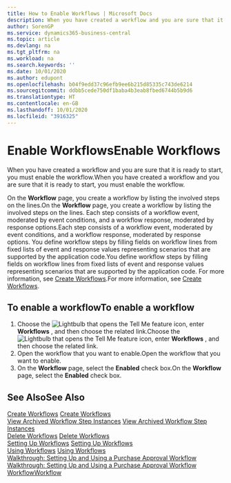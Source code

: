 ```yaml
---
title: How to Enable Workflows | Microsoft Docs
description: When you have created a workflow and you are sure that it is ready to start, you must enable the workflow.
author: SorenGP
ms.service: dynamics365-business-central
ms.topic: article
ms.devlang: na
ms.tgt_pltfrm: na
ms.workload: na
ms.search.keywords: ''
ms.date: 10/01/2020
ms.author: edupont
ms.openlocfilehash: b04f9edd37c96efb9ee6b215d85335c743de6214
ms.sourcegitcommit: ddbb5cede750df1baba4b3eab8fbed6744b5b9d6
ms.translationtype: HT
ms.contentlocale: en-GB
ms.lasthandoff: 10/01/2020
ms.locfileid: "3916325"
---
```

# <a name="enable-workflows"></a><span data-ttu-id="d3eb5-103">Enable Workflows</span><span class="sxs-lookup"><span data-stu-id="d3eb5-103">Enable Workflows</span></span>
<span data-ttu-id="d3eb5-104">When you have created a workflow and you are sure that it is ready to start, you must enable the workflow.</span><span class="sxs-lookup"><span data-stu-id="d3eb5-104">When you have created a workflow and you are sure that it is ready to start, you must enable the workflow.</span></span>  

 <span data-ttu-id="d3eb5-105">On the **Workflow** page, you create a workflow by listing the involved steps on the lines.</span><span class="sxs-lookup"><span data-stu-id="d3eb5-105">On the **Workflow** page, you create a workflow by listing the involved steps on the lines.</span></span> <span data-ttu-id="d3eb5-106">Each step consists of a workflow event, moderated by event conditions, and a workflow response, moderated by response options.</span><span class="sxs-lookup"><span data-stu-id="d3eb5-106">Each step consists of a workflow event, moderated by event conditions, and a workflow response, moderated by response options.</span></span> <span data-ttu-id="d3eb5-107">You define workflow steps by filling fields on workflow lines from fixed lists of event and response values representing scenarios that are supported by the application code.</span><span class="sxs-lookup"><span data-stu-id="d3eb5-107">You define workflow steps by filling fields on workflow lines from fixed lists of event and response values representing scenarios that are supported by the application code.</span></span> <span data-ttu-id="d3eb5-108">For more information, see [Create Workflows](across-how-to-create-workflows.md).</span><span class="sxs-lookup"><span data-stu-id="d3eb5-108">For more information, see [Create Workflows](across-how-to-create-workflows.md).</span></span>  

## <a name="to-enable-a-workflow"></a><span data-ttu-id="d3eb5-109">To enable a workflow</span><span class="sxs-lookup"><span data-stu-id="d3eb5-109">To enable a workflow</span></span>  
1.  <span data-ttu-id="d3eb5-110">Choose the ![Lightbulb that opens the Tell Me feature](media/ui-search/search_small.png "Tell me what you want to do") icon, enter **Workflows** , and then choose the related link.</span><span class="sxs-lookup"><span data-stu-id="d3eb5-110">Choose the ![Lightbulb that opens the Tell Me feature](media/ui-search/search_small.png "Tell me what you want to do") icon, enter **Workflows** , and then choose the related link.</span></span>  
2.  <span data-ttu-id="d3eb5-111">Open the workflow that you want to enable.</span><span class="sxs-lookup"><span data-stu-id="d3eb5-111">Open the workflow that you want to enable.</span></span>  
3.  <span data-ttu-id="d3eb5-112">On the **Workflow** page, select the **Enabled** check box.</span><span class="sxs-lookup"><span data-stu-id="d3eb5-112">On the **Workflow** page, select the **Enabled** check box.</span></span>  

## <a name="see-also"></a><span data-ttu-id="d3eb5-113">See Also</span><span class="sxs-lookup"><span data-stu-id="d3eb5-113">See Also</span></span>  
 <span data-ttu-id="d3eb5-114">[Create Workflows](across-how-to-create-workflows.md) </span><span class="sxs-lookup"><span data-stu-id="d3eb5-114">[Create Workflows](across-how-to-create-workflows.md) </span></span>  
 <span data-ttu-id="d3eb5-115">[View Archived Workflow Step Instances](across-how-to-view-archived-workflow-step-instances.md) </span><span class="sxs-lookup"><span data-stu-id="d3eb5-115">[View Archived Workflow Step Instances](across-how-to-view-archived-workflow-step-instances.md) </span></span>  
 <span data-ttu-id="d3eb5-116">[Delete Workflows](across-how-to-delete-workflows.md) </span><span class="sxs-lookup"><span data-stu-id="d3eb5-116">[Delete Workflows](across-how-to-delete-workflows.md) </span></span>  
 <span data-ttu-id="d3eb5-117">[Setting Up Workflows](across-set-up-workflows.md) </span><span class="sxs-lookup"><span data-stu-id="d3eb5-117">[Setting Up Workflows](across-set-up-workflows.md) </span></span>  
 <span data-ttu-id="d3eb5-118">[Using Workflows](across-use-workflows.md) </span><span class="sxs-lookup"><span data-stu-id="d3eb5-118">[Using Workflows](across-use-workflows.md) </span></span>  
 <span data-ttu-id="d3eb5-119">[Walkthrough: Setting Up and Using a Purchase Approval Workflow](walkthrough-setting-up-and-using-a-purchase-approval-workflow.md) </span><span class="sxs-lookup"><span data-stu-id="d3eb5-119">[Walkthrough: Setting Up and Using a Purchase Approval Workflow](walkthrough-setting-up-and-using-a-purchase-approval-workflow.md) </span></span>  
 [<span data-ttu-id="d3eb5-120">Workflow</span><span class="sxs-lookup"><span data-stu-id="d3eb5-120">Workflow</span></span>](across-workflow.md)   
